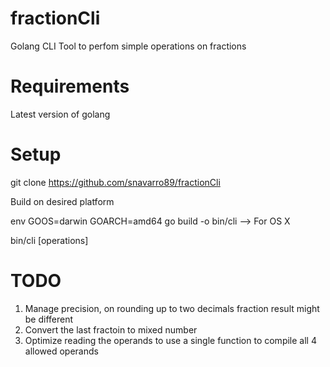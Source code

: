 # fractionCli
Golang CLI Tool to perfom simple operations on fractions

# Requirements

Latest version of golang

# Setup

git clone https://github.com/snavarro89/fractionCli

Build on desired platform

env GOOS=darwin GOARCH=amd64 go build -o bin/cli   --> For OS X

bin/cli [operations]

# TODO

1) Manage precision, on rounding up to two decimals fraction result might be different
2) Convert the last fractoin to mixed number
3) Optimize reading the operands to use a single function to compile all 4 allowed operands
